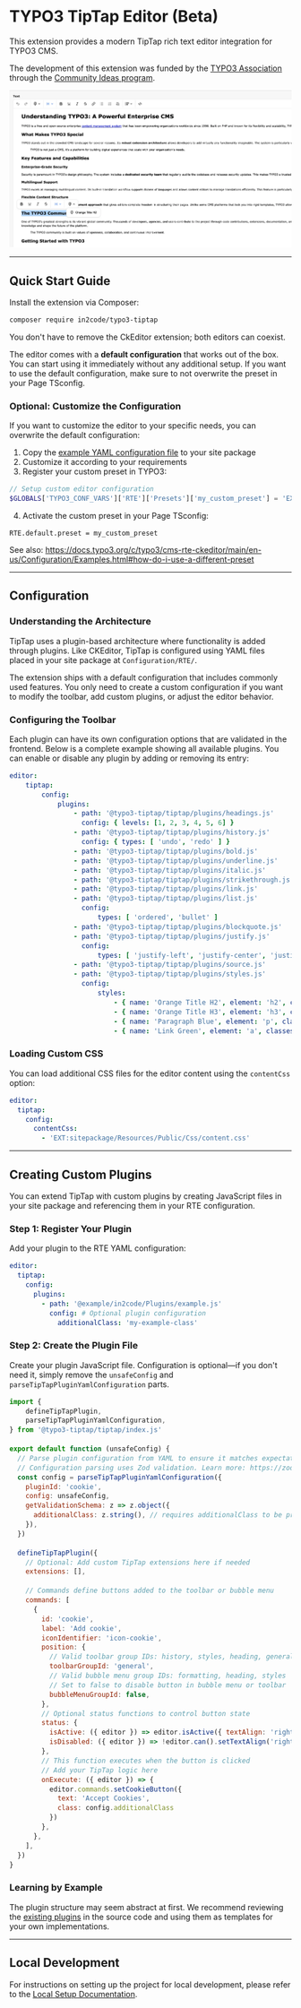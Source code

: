 # TYPO3 TipTap Editor (Beta)

This extension provides a modern TipTap rich text editor integration for TYPO3 CMS.

The development of this extension was funded by the [TYPO3 Association](https://typo3.org) through the [Community Ideas program](https://typo3.org/article/members-have-selected-five-ideas-to-be-funded-in-quarter-3-2025).

![Screenshot of the TipTap Editor Integration in TYPO3](docs/images/example-1.webp)

---

## Quick Start Guide

Install the extension via Composer:

```bash
composer require in2code/typo3-tiptap
```

You don't have to remove the CkEditor extension; both editors can coexist.

The editor comes with a **default configuration** that works out of the box. You can start using it immediately without any additional setup.
If you want to use the default configuration, make sure to not overwrite the preset in your Page TSconfig.

### Optional: Customize the Configuration

If you want to customize the editor to your specific needs, you can overwrite the default configuration:

1. Copy the [example YAML configuration file](Configuration/RTE/Full.yaml) to your site package
2. Customize it according to your requirements
3. Register your custom preset in TYPO3:

```php
// Setup custom editor configuration
$GLOBALS['TYPO3_CONF_VARS']['RTE']['Presets']['my_custom_preset'] = 'EXT:sitepackage/Configuration/RTE/TipTap.yaml';
```

4. Activate the custom preset in your Page TSconfig:
```
RTE.default.preset = my_custom_preset
```


See also: https://docs.typo3.org/c/typo3/cms-rte-ckeditor/main/en-us/Configuration/Examples.html#how-do-i-use-a-different-preset

---

## Configuration

### Understanding the Architecture

TipTap uses a plugin-based architecture where functionality is added through plugins. Like CKEditor, TipTap is configured using YAML files placed in your site package at `Configuration/RTE/`.

The extension ships with a default configuration that includes commonly used features. You only need to create a custom configuration if you want to modify the toolbar, add custom plugins, or adjust the editor behavior.

### Configuring the Toolbar

Each plugin can have its own configuration options that are validated in the frontend. Below is a complete example showing all available plugins. You can enable or disable any plugin by adding or removing its entry:

```yaml
editor:
    tiptap:
        config:
            plugins:
                - path: '@typo3-tiptap/tiptap/plugins/headings.js'
                  config: { levels: [1, 2, 3, 4, 5, 6] }
                - path: '@typo3-tiptap/tiptap/plugins/history.js'
                  config: { types: [ 'undo', 'redo' ] }
                - path: '@typo3-tiptap/tiptap/plugins/bold.js'
                - path: '@typo3-tiptap/tiptap/plugins/underline.js'
                - path: '@typo3-tiptap/tiptap/plugins/italic.js'
                - path: '@typo3-tiptap/tiptap/plugins/strikethrough.js'
                - path: '@typo3-tiptap/tiptap/plugins/link.js'
                - path: '@typo3-tiptap/tiptap/plugins/list.js'
                  config:
                      types: [ 'ordered', 'bullet' ]
                - path: '@typo3-tiptap/tiptap/plugins/blockquote.js'
                - path: '@typo3-tiptap/tiptap/plugins/justify.js'
                  config:
                      types: [ 'justify-left', 'justify-center', 'justify-right' ]
                - path: '@typo3-tiptap/tiptap/plugins/source.js'
                - path: '@typo3-tiptap/tiptap/plugins/styles.js'
                  config:
                      styles:
                          - { name: 'Orange Title H2', element: 'h2', classes: 'orange' }
                          - { name: 'Orange Title H3', element: 'h3', classes: 'orange' }
                          - { name: 'Paragraph Blue', element: 'p', classes: 'paragraph-blue' }
                          - { name: 'Link Green', element: 'a', classes: 'link-green' }

```

### Loading Custom CSS

You can load additional CSS files for the editor content using the `contentCss` option:

```yaml
editor:
  tiptap:
    config:
      contentCss:
        - 'EXT:sitepackage/Resources/Public/Css/content.css'
```

---

## Creating Custom Plugins

You can extend TipTap with custom plugins by creating JavaScript files in your site package and referencing them in your RTE configuration.

### Step 1: Register Your Plugin

Add your plugin to the RTE YAML configuration:

```yaml
editor:
  tiptap:
    config:
      plugins:
        - path: '@example/in2code/Plugins/example.js'
          config: # Optional plugin configuration
            additionalClass: 'my-example-class'
```

### Step 2: Create the Plugin File

Create your plugin JavaScript file. Configuration is optional—if you don't need it, simply remove the `unsafeConfig` and `parseTipTapPluginYamlConfiguration` parts.

```js
import {
    defineTipTapPlugin,
    parseTipTapPluginYamlConfiguration,
} from '@typo3-tiptap/tiptap/index.js'

export default function (unsafeConfig) {
  // Parse plugin configuration from YAML to ensure it matches expectations
  // Configuration parsing uses Zod validation. Learn more: https://zod.dev/
  const config = parseTipTapPluginYamlConfiguration({
    pluginId: 'cookie',
    config: unsafeConfig,
    getValidationSchema: z => z.object({
      additionalClass: z.string(), // requires additionalClass to be provided and be a string
    }),
  })

  defineTipTapPlugin({
    // Optional: Add custom TipTap extensions here if needed
    extensions: [],

    // Commands define buttons added to the toolbar or bubble menu
    commands: [
      {
        id: 'cookie',
        label: 'Add cookie',
        iconIdentifier: 'icon-cookie',
        position: {
          // Valid toolbar group IDs: history, styles, heading, general, formatting, developer
          toolbarGroupId: 'general',
          // Valid bubble menu group IDs: formatting, heading, styles
          // Set to false to disable button in bubble menu or toolbar
          bubbleMenuGroupId: false,
        },
        // Optional status functions to control button state
        status: {
          isActive: ({ editor }) => editor.isActive({ textAlign: 'right' }),
          isDisabled: ({ editor }) => !editor.can().setTextAlign('right'),
        },
        // This function executes when the button is clicked
        // Add your TipTap logic here
        onExecute: ({ editor }) => {
          editor.commands.setCookieButton({
            text: 'Accept Cookies',
            class: config.additionalClass
          })
        },
      },
    ],
  })
}
```

### Learning by Example

The plugin structure may seem abstract at first. We recommend reviewing the [existing plugins](frontend/src/plugins) in the source code and using them as templates for your own implementations.

---

## Local Development

For instructions on setting up the project for local development, please refer to the [Local Setup Documentation](docs/local-setup.md).
